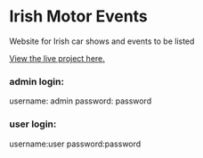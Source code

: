 # Irish Motor Events
Website for Irish car shows and events to be listed


[View the live project here.](https://irish-motor-events.herokuapp.com/)


### admin login:

username: admin
password: password


### user login:

username:user
password:password